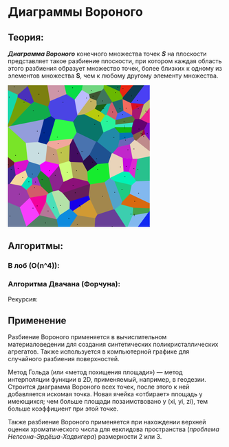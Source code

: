 # Диаграммы Вороного

## Теория:
___Диаграмма Вороного___ конечного множества точек ___S___ на плоскости
представляет такое разбиение плоскости, при котором каждая область этого
разбиения образует множество точек, более близких к одному из элементов
множества __S__, чем к любому другому элементу множества.

![Ну типа диаграмма](images/visualization.png)
 

## Алгоритмы:

### В лоб (O(n^4)):

### Алгоритма Двачана (Форчуна):

Рекурсия:

## Применение 

Разбиение Вороного применяется в вычислительном материаловедении
для создания синтетических поликристаллических агрегатов. Также используется в
компьютерной графике для случайного разбиения поверхностей.

Метод Гольда (или «метод похищения площади») — метод интерполяции функции
в 2D, применяемый, например, в геодезии. Строится диаграмма Вороного всех точек,
после этого к ней добавляется искомая точка. Новая ячейка «отбирает» площадь у
имеющихся; чем больше площади позаимствовано у (xi, yi, zi), тем больше коэффициент
при этой точке.

Также разбиение Вороного применяется при нахождении верхней оценки хроматического
числа для евклидова пространства (*проблема Нелсона-Эрдёша-Хадвигера*)
размерности 2 или 3.

